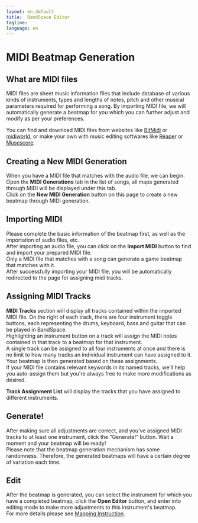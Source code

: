 ```yaml
---
layout: en_default
title:  BandSpace Editor
tagline: 
language: en
---
```


# MIDI Beatmap Generation

## **What are MIDI files**
MIDI files are sheet music information files that include database of various kinds of instruments, types and lengths of notes, pitch and other musical parameters required for performing a song. By importing MIDI file, we will automatically generate a beatmap for you which you can further adjust and modify as per your preferences.  

You can find and download MIDI files from websites like [BitMidi](https://bitmidi.com/) or [midiworld](https://www.midiworld.com/), or make your own with music editing softwares like [Reaper](https://www.reaper.fm/) or [Musescore](https://musescore.com/).

## **Creating a New MIDI Generation**
When you have a MIDI file that matches with the audio file, we can begin.  
Open the **MIDI Generations** tab in the list of songs, all maps generated through MIDI will be displayed under this tab.  
Click on the **New MIDI Generation** button on this page to create a new beatmap through MIDI generation.

## **Importing MIDI**
Please complete the basic information of the beatmap first, as well as the importation of audio files, etc.  
After importing an audio file, you can click on the **Import MIDI** button to find and import your prepared MIDI file.   
Only a MIDI file that matches with a song can generate a game beatmap that matches with it.  
After successfully importing your MIDI file, you will be automatically redirected to the page for assigning midi tracks.

## **Assigning MIDI Tracks**
**MIDI Tracks** section will display all tracks contained within the imported MIDI file. On the right of each track, there are four instrument toggle buttons, each representing the drums, keyboard, bass and guitar that can be played in BandSpace.  
Highlighting an instrument button on a track will assign the MIDI notes contained in that track to a beatmap for that instrument.  
A single track can be assigned to all four instruments at once and there is no limit to how many tracks an individual instrument can have assigned to it. Your beatmap is then generated based on these assignments.  
If your MIDI file contains relevant keywords in its named tracks, we'll help you auto-assign them but you're always free to make more modifications as desired.  

**Track Assignment List** will display the tracks that you have assigned to different instruments.

## **Generate!**
After making sure all adjustments are correct, and you've assigned MIDI tracks to at least one instrument, click the "Generate!" button. Wait a moment and your beatmap will be ready!  
Please note that the beatmap generation mechanism has some randomness. Therefore, the generated beatmaps will have a certain degree of variation each time.

## **Edit**
After the beatmap is generated, you can select the instrument for which you have a completed beatmap, click the **Open Editor** button, and enter into editing mode to make more adjustments to this instrument's beatmap.  
For more details please see [Mapping Instruction](mapping-instruction).
